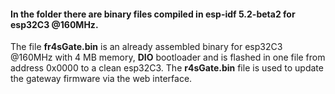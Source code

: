 #### In the folder there are binary files compiled in esp-idf 5.2-beta2 for esp32C3 @160MHz.<br/>
The file **fr4sGate.bin** is an already assembled binary for esp32C3 @160MHz with 4 MB memory, **DIO** bootloader and is flashed in one file from address 0x0000 to a clean esp32C3. The **r4sGate.bin** file is used to update the gateway firmware via the web interface.
